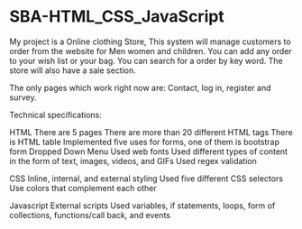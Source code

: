 # SBA-HTML_CSS_JavaScript
My project is a Online clothing Store,  This system will manage customers to order from the website for Men women and children. 
You can add any order to your wish list or your bag. You can search for a order by key word. 
The store will also have a sale section.


The only pages which work right now are: Contact, log in, register and survey. 

Technical specifications:

HTML
There are 5 pages
There are more than 20 different HTML tags
There is HTML table
Implemented five uses for forms, one of them is bootstrap form
Dropped Down Menu 
Used web fonts
Used different types of content in the form of text, images, videos, and GIFs
Used regex validation

CSS
Inline, internal, and external styling
Used five different CSS selectors
Use colors that complement each other

Javascript
External scripts
Used variables, if statements, loops, form of collections, functions/call back, and events
